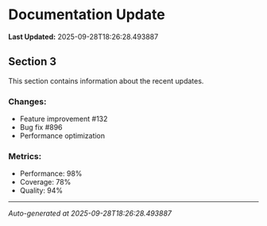 # Documentation Update

**Last Updated:** 2025-09-28T18:26:28.493887

## Section 3

This section contains information about the recent updates.

### Changes:
- Feature improvement #132
- Bug fix #896
- Performance optimization

### Metrics:
- Performance: 98%
- Coverage: 78%
- Quality: 94%

---
*Auto-generated at 2025-09-28T18:26:28.493887*
